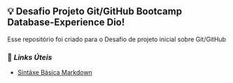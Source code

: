 ## :bulb: Desafio Projeto Git/GitHub Bootcamp Database-Experience Dio!
Esse repositório foi criado para o Desafio de projeto inicial sobre Git/GitHub

### :memo: ***Links Úteis***
- [Sintáxe Básica Markdown](https://www.markdownguide.org/basic-syntax/)
